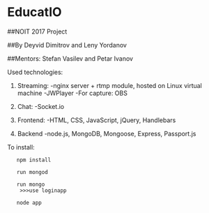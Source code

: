 # EducatIO

##NOIT 2017 Project 

##By Deyvid Dimitrov and Leny Yordanov

##Mentors: Stefan Vasilev and Petar Ivanov


Used technologies:

1. Streaming:
    -nginx server + rtmp module, hosted on Linux virtual machine
    -JWPlayer
    -For capture: OBS

2. Chat:
    -Socket.io

3. Frontend:
    -HTML, CSS, JavaScript, jQuery, Handlebars

4. Backend
    -node.js, MongoDB, Mongoose, Express, Passport.js


To install:
```
   npm install
   
   run mongod
   
   run mongo
    >>>use loginapp
    
   node app
```
